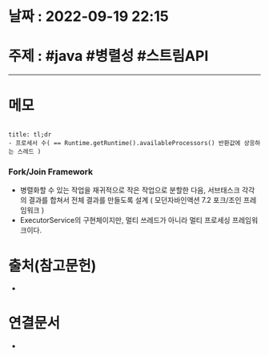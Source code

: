 # 날짜 : 2022-09-19 22:15

# 주제 : #java #병렬성 #스트림API 
----
# 메모

```toc
```

```ad-note
title: tl;dr
- 프로세서 수( == Runtime.getRuntime().availableProcessors() 반환값에 상응하는 스레드 )
```

### Fork/Join Framework
- 병렬화할 수 있는 작업을 재귀적으로 작은 작업으로 분할한 다음, 서브태스크 각각의 결과를 합쳐서 전체 결과를 만들도록 설계 ( 모던자바인액션 7.2 포크/조인 프레임워크 )
- ExecutorService의 구현체이지만, 멀티 쓰레드가 아니라 멀티 프로세싱 프레임워크이다. 





# 출처(참고문헌)
- 

# 연결문서
- 

